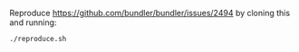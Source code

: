 Reproduce https://github.com/bundler/bundler/issues/2494 by cloning this and running:

    ./reproduce.sh
